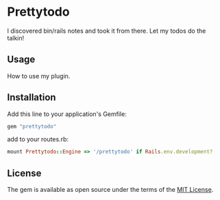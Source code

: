 # Prettytodo

I discovered bin/rails notes and took it from there. Let my todos do the talkin!

## Usage

How to use my plugin.

## Installation

Add this line to your application's Gemfile:

```ruby
gem "prettytodo"
```

add to your routes.rb:

```ruby
mount Prettytodo::Engine => '/prettytodo' if Rails.env.development?
```

## License

The gem is available as open source under the terms of the [MIT License](https://opensource.org/licenses/MIT).

